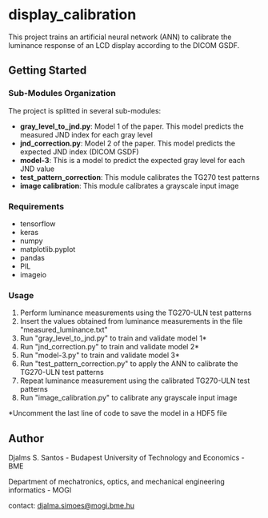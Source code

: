 # display_calibration

This project trains an artificial neural network (ANN) to calibrate the luminance response of an LCD display
according to the DICOM GSDF.


## Getting Started


### Sub-Modules Organization

The project is splitted in several sub-modules:

* **gray_level_to_jnd.py**: Model 1 of the paper. This model predicts the measured JND index for each gray level 
* **jnd_correction.py**:
 Model 2 of the paper. This model predicts the expected JND index (DICOM GSDF)
* **model-3**:
 This is a model to predict the expected gray level for each JND value
* **test_pattern_correction**:
 This module calibrates the TG270 test patterns
* **image calibration**:
 This module calibrates a grayscale input image



### Requirements

* tensorflow
* keras
* numpy
* matplotlib.pyplot
* pandas
* PIL
* imageio

### Usage

1. Perform luminance measurements using the TG270-ULN test patterns
2. Insert the values obtained from luminance measurements in the file "measured_luminance.txt" 
3. Run "gray_level_to_jnd.py" to train and validate model 1*
4. Run "jnd_correction.py" to train and validate model 2*
5. Run "model-3.py" to train and validate model 3*
6. Run "test_pattern_correction.py" to apply the ANN to calibrate the TG270-ULN test patterns
7. Repeat luminance measurement using the calibrated TG270-ULN test patterns
8. Run "image_calibration.py" to calibrate any grayscale input image

*Uncomment the last line of code to save the model in a HDF5 file

## Author
Djalms S. Santos - Budapest University of Technology and Economics - BME

Department of mechatronics, optics, and mechanical engineering informatics - MOGI

contact: djalma.simoes@mogi.bme.hu


